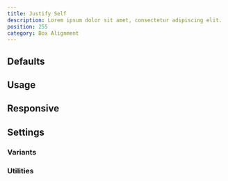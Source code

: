 ```yaml
---
title: Justify Self
description: Lorem ipsum dolor sit amet, consectetur adipiscing elit.
position: 255
category: Box Alignment
---
```


## Defaults

<TableGenerateCommon 
  :rules="{
    'justify-self-start': ['justify-self: start;'],
    'justify-self-center': ['justify-self: center;'],
    'justify-self-end': ['justify-self: end;'],
    'justify-self-auto': ['justify-self: auto;'],
    'justify-self-stretch': ['justify-self: stretch;'],
}"></TableGenerateCommon>

## Usage

## Responsive

## Settings

### Variants

### Utilities
